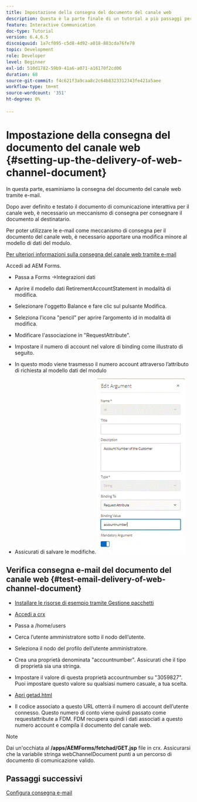 ```yaml
---
title: Impostazione della consegna del documento del canale web
description: Questa è la parte finale di un tutorial a più passaggi per creare il tuo primo documento di comunicazione interattiva. In questa parte, esaminiamo la consegna del documento del canale web tramite e-mail.
feature: Interactive Communication
doc-type: Tutorial
version: 6.4,6.5
discoiquuid: 1a7cf095-c5d8-4d92-a018-883cda76fe70
topic: Development
role: Developer
level: Beginner
exl-id: 510d1782-59b9-41a6-a071-a16170f2cd06
duration: 68
source-git-commit: f4c621f3a9caa8c2c64b8323312343fe421a5aee
workflow-type: tm+mt
source-wordcount: '351'
ht-degree: 0%

---
```


# Impostazione della consegna del documento del canale web {#setting-up-the-delivery-of-web-channel-document}


In questa parte, esaminiamo la consegna del documento del canale web tramite e-mail.

Dopo aver definito e testato il documento di comunicazione interattiva per il canale web, è necessario un meccanismo di consegna per consegnare il documento al destinatario.

Per poter utilizzare le e-mail come meccanismo di consegna per il documento del canale web, è necessario apportare una modifica minore al modello di dati del modulo.

[Per ulteriori informazioni sulla consegna del canale web tramite e-mail](/help/forms/interactive-communications/delivery-of-web-channel-document-tutorial-use.md)

Accedi ad AEM Forms.

* Passa a Forms ->Integrazioni dati

* Aprire il modello dati RetirementAccountStatement in modalità di modifica.

* Selezionare l&#39;oggetto Balance e fare clic sul pulsante Modifica.

* Seleziona l’icona &quot;pencil&quot; per aprire l’argomento id in modalità di modifica.

* Modificare l&#39;associazione in &quot;RequestAttribute&quot;.

* Impostare il numero di account nel valore di binding come illustrato di seguito.

* In questo modo viene trasmesso il numero account attraverso l’attributo di richiesta al modello dati del modulo

* Assicurati di salvare le modifiche.
  ![fdm](assets/requestattribute.gif)

## Verifica consegna e-mail del documento del canale web {#test-email-delivery-of-web-channel-document}

* [Installare le risorse di esempio tramite Gestione pacchetti](assets/webchanneldelivery.zip)
* [Accedi a crx](http://localhost:4502/crx/de/index.jsp#)

* Passa a /home/users

* Cerca l’utente amministratore sotto il nodo dell’utente.

* Seleziona il nodo del profilo dell’utente amministratore.

* Crea una proprietà denominata &quot;accountnumber&quot;. Assicurati che il tipo di proprietà sia una stringa.

* Impostare il valore di questa proprietà accountnumber su &quot;3059827&quot;. Puoi impostare questo valore su qualsiasi numero casuale, a tua scelta.

* [Apri getad.html](http://localhost:4502/content/getad.html)

* Il codice associato a questo URL otterrà il numero di account dell’utente connesso. Questo numero di conto viene quindi passato come requestattribute a FDM. FDM recupera quindi i dati associati a questo numero account e compila il documento del canale web.

>[!NOTE]
>
>Dai un&#39;occhiata al **/apps/AEMForms/fetchad/GET.jsp** file in crx. Assicurarsi che la variabile stringa webChannelDocument punti a un percorso di documento di comunicazione valido.

## Passaggi successivi

[Configura consegna e-mail](../interactive-communications/delivery-of-web-channel-document-tutorial-use.md)